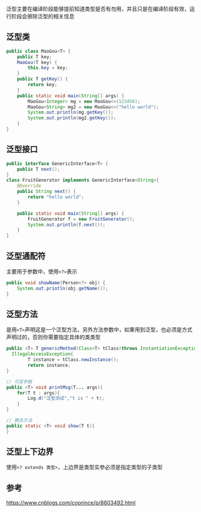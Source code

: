 泛型主要在编译阶段能够提前知道类型是否有勿用，并且只是在编译阶段有效，运行阶段会擦除泛型的相关信息

## 泛型类
```java
public class MaoGou<T> {
    public T key;
    MaoGou(T key) {
        this.key = key;
    }
    public T getKey() {
        return key;
    }
    public static void main(String[] args) {
        MaoGou<Integer> mg = new MaoGou<>(123456);
        MaoGou<String> mg2 = new MaoGou<>("hello world");
        System.out.println(mg.getKey());
        System.out.println(mg2.getKey());
    }
}
```

## 泛型接口
```java
public interface GenericInterface<T> {
    public T next();
}
class FruitGenerator implements GenericInterface<String>{
    @Override
    public String next() {
        return "hello world";
    }

    public static void main(String[] args) {
        FruitGenerator f = new FruitGenerator();
        System.out.println(f.next());
    }
}
```

## 泛型通配符
主要用于参数中，使用`<?>`表示
```java
public void showName(Person<?> obj) {
    System.out.println(obj.getName());
}
```

## 泛型方法
是用`<T>`声明这是一个泛型方法，另外方法参数中，如果用到泛型，也必须是方式声明过的，否则你需要指定具体的类类型
```java
public <T> T genericMethod(Class<T> tClass)throws InstantiationException ,
  IllegalAccessException{
        T instance = tClass.newInstance();
        return instance;
}

// 可变参数
public <T> void printMsg(T... args){
    for(T t : args){
        Log.d("泛型测试","t is " + t);
    }
}

// 静态方法
public static <T> void show(T t){
}
```

## 泛型上下边界
使用`<? extends 类型>`，上边界是类型实参必须是指定类型的子类型

## 参考
https://www.cnblogs.com/coprince/p/8603492.html




